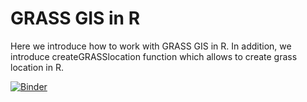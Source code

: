 # GRASS GIS in R
Here we introduce how to work with GRASS GIS in R. In addition, we introduce createGRASSlocation function which allows to create grass location in R. 

[![Binder](https://mybinder.org/badge_logo.svg)](https://mybinder.org/v2/gh/LukasGab/R_grassgis/master)
